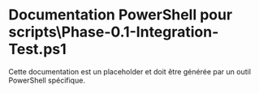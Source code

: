 # Documentation PowerShell pour scripts\Phase-0.1-Integration-Test.ps1

Cette documentation est un placeholder et doit être générée par un outil PowerShell spécifique.

